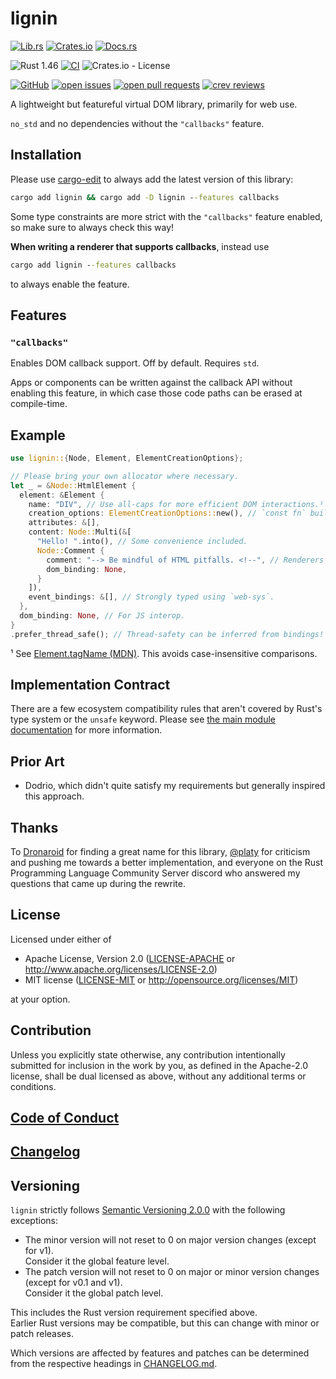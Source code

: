 # lignin

[![Lib.rs](https://img.shields.io/badge/Lib.rs-*-84f)](https://lib.rs/crates/lignin)
[![Crates.io](https://img.shields.io/crates/v/lignin)](https://crates.io/crates/lignin)
[![Docs.rs](https://docs.rs/lignin/badge.svg)](https://docs.rs/crates/lignin)

![Rust 1.46](https://img.shields.io/static/v1?logo=Rust&label=&message=1.46&color=grey)
[![CI](https://github.com/Tamschi/lignin/workflows/CI/badge.svg?branch=unstable)](https://github.com/Tamschi/lignin/actions?query=workflow%3ACI+branch%3Aunstable)
![Crates.io - License](https://img.shields.io/crates/l/lignin/0.0.6)

[![GitHub](https://img.shields.io/static/v1?logo=GitHub&label=&message=%20&color=grey)](https://github.com/Tamschi/lignin)
[![open issues](https://img.shields.io/github/issues-raw/Tamschi/lignin)](https://github.com/Tamschi/lignin/issues)
[![open pull requests](https://img.shields.io/github/issues-pr-raw/Tamschi/lignin)](https://github.com/Tamschi/lignin/pulls)
[![crev reviews](https://web.crev.dev/rust-reviews/badge/crev_count/lignin.svg)](https://web.crev.dev/rust-reviews/crate/lignin/)

A lightweight but featureful virtual DOM library, primarily for web use.

`no_std` and no dependencies without the `"callbacks"` feature.

## Installation

Please use [cargo-edit](https://crates.io/crates/cargo-edit) to always add the latest version of this library:

```cmd
cargo add lignin && cargo add -D lignin --features callbacks
```

Some type constraints are more strict with the `"callbacks"` feature enabled, so make sure to always check this way!

**When writing a renderer that supports callbacks**, instead use

```cmd
cargo add lignin --features callbacks
```

to always enable the feature.

## Features

### `"callbacks"`

Enables DOM callback support. Off by default. Requires `std`.

Apps or components can be written against the callback API without enabling this feature, in which case those code paths can be erased at compile-time.

## Example

```rust
use lignin::{Node, Element, ElementCreationOptions};

// Please bring your own allocator where necessary.
let _ = &Node::HtmlElement {
  element: &Element {
    name: "DIV", // Use all-caps for more efficient DOM interactions.¹
    creation_options: ElementCreationOptions::new(), // `const fn` builder and getter/setter patterns for extensible interfaces.
    attributes: &[],
    content: Node::Multi(&[
      "Hello! ".into(), // Some convenience included.
      Node::Comment {
        comment: "--> Be mindful of HTML pitfalls. <!--", // Renderers must validate.
        dom_binding: None,
      }
    ]),
    event_bindings: &[], // Strongly typed using `web-sys`.
  },
  dom_binding: None, // For JS interop.
}
.prefer_thread_safe(); // Thread-safety can be inferred from bindings!
```

¹ See [Element.tagName (MDN)](https://developer.mozilla.org/en-US/docs/Web/API/Element/tagName). This avoids case-insensitive comparisons.

## Implementation Contract

There are a few ecosystem compatibility rules that aren't covered by Rust's type system or the `unsafe` keyword. Please see [the main module documentation](https://docs.rs/lignin/0.0.6/lignin/#implementation-contract) for more information.

## Prior Art

* Dodrio, which didn't quite satisfy my requirements but generally inspired this approach.

## Thanks

To [Dronaroid](https://twitter.com/artdron) for finding a great name for this library, [@platy](https://github.com/platy) for criticism and pushing me towards a better implementation, and everyone on the Rust Programming Language Community Server discord who answered my questions that came up during the rewrite.

## License

Licensed under either of

* Apache License, Version 2.0
   ([LICENSE-APACHE](LICENSE-APACHE) or <http://www.apache.org/licenses/LICENSE-2.0>)
* MIT license
   ([LICENSE-MIT](LICENSE-MIT) or <http://opensource.org/licenses/MIT>)

at your option.

## Contribution

Unless you explicitly state otherwise, any contribution intentionally submitted
for inclusion in the work by you, as defined in the Apache-2.0 license, shall be
dual licensed as above, without any additional terms or conditions.

## [Code of Conduct](CODE_OF_CONDUCT.md)

## [Changelog](CHANGELOG.md)

## Versioning

`lignin` strictly follows [Semantic Versioning 2.0.0](https://semver.org/spec/v2.0.0.html) with the following exceptions:

* The minor version will not reset to 0 on major version changes (except for v1).  
Consider it the global feature level.
* The patch version will not reset to 0 on major or minor version changes (except for v0.1 and v1).  
Consider it the global patch level.

This includes the Rust version requirement specified above.  
Earlier Rust versions may be compatible, but this can change with minor or patch releases.

Which versions are affected by features and patches can be determined from the respective headings in [CHANGELOG.md](CHANGELOG.md).
